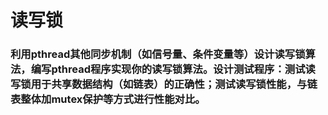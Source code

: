 读写锁
====
### 利用pthread其他同步机制（如信号量、条件变量等）设计读写锁算法，编写pthread程序实现你的读写锁算法。设计测试程序：测试读写锁用于共享数据结构（如链表）的正确性；测试读写锁性能，与链表整体加mutex保护等方式进行性能对比。
